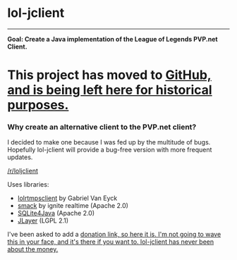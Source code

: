 # lol-jclient #

---

**Goal: Create a Java implementation of the League of Legends PVP.net Client.**

# This project has moved to [GitHub, and is being left here for historical purposes.](https://github.com/KolakCC/lol-jclient) #

### Why create an alternative client to the PVP.net client? ###
I decided to make one because I was fed up by the multitude of bugs. Hopefully lol-jclient will provide a bug-free version with more frequent updates.

[/r/loljclient](http://www.reddit.com/r/loljclient)

Uses libraries:
  * [lolrtmpsclient](http://code.google.com/p/lolrtmpsclient/) by Gabriel Van Eyck
  * [smack](http://www.igniterealtime.org/downloads/index.jsp#smack) by ignite realtime (Apache 2.0)
  * [SQLite4Java](http://code.google.com/p/sqlite4java/) (Apache 2.0)
  * [JLayer](http://www.javazoom.net/javalayer/javalayer.html) (LGPL 2.1)


I've been asked to add a [donation link, so here it is. I'm not going to wave this in your face, and it's there if you want to. lol-jclient has never been about the money.](https://www.paypal.com/cgi-bin/webscr?cmd=_donations&business=KolakCC%40gmail%2ecom&lc=NL&item_name=KolakCC&item_number=KolakCC&currency_code=EUR&bn=PP%2dDonationsBF%3abtn_donate_LG%2egif%3aNonHosted)